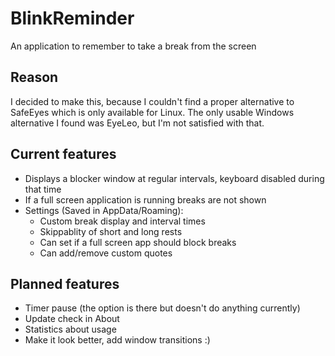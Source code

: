 # BlinkReminder
An application to remember to take a break from the screen

## Reason
I decided to make this, because I couldn't find a proper alternative to SafeEyes which is only available for Linux. The only usable Windows alternative I found was EyeLeo, but I'm not satisfied with that.

## Current features
* Displays a blocker window at regular intervals, keyboard disabled during that time
* If a full screen application is running breaks are not shown
* Settings (Saved in AppData/Roaming):
  * Custom break display and interval times
  * Skippablity of short and long rests
  * Can set if a full screen app should block breaks
  * Can add/remove custom quotes

## Planned features
* Timer pause (the option is there but doesn't do anything currently)
* Update check in About
* Statistics about usage
* Make it look better, add window transitions :)
